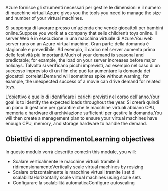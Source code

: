 <span data-ttu-id="c9e02-101">Azure fornisce gli strumenti necessari per gestire le dimensioni e il numero di macchine virtuali.</span><span class="sxs-lookup"><span data-stu-id="c9e02-101">Azure gives you the tools you need to manage the size and number of your virtual machines.</span></span> 

<span data-ttu-id="c9e02-102">Si supponga di lavorare presso un'azienda che vende giocattoli per bambini online.</span><span class="sxs-lookup"><span data-stu-id="c9e02-102">Suppose you work at a company that sells children’s toys online.</span></span> <span data-ttu-id="c9e02-103">Il server Web è in esecuzione in una macchina virtuale di Azure.</span><span class="sxs-lookup"><span data-stu-id="c9e02-103">You web server runs on an Azure virtual machine.</span></span> <span data-ttu-id="c9e02-104">Gran parte della domanda è stagionale e prevedibile. Ad esempio, il carico nel server aumenta prima delle festività più importanti.</span><span class="sxs-lookup"><span data-stu-id="c9e02-104">Much of your demand is seasonal and predictable; for example, the load on your server increases before major holidays.</span></span> <span data-ttu-id="c9e02-105">Talvolta si verificano picchi imprevisti, ad esempio nel caso di un successo imprevisto di un film che può far aumentare la domanda dei giocattoli correlati.</span><span class="sxs-lookup"><span data-stu-id="c9e02-105">Demand will sometimes spike without warning; for example, the unexpected success of a movie can drive demand for related toys.</span></span>

<span data-ttu-id="c9e02-106">L'obiettivo è quello di identificare i carichi previsti nel corso dell'anno.</span><span class="sxs-lookup"><span data-stu-id="c9e02-106">Your goal is to identify the expected loads throughout the year.</span></span> <span data-ttu-id="c9e02-107">Si creerà quindi un piano di gestione per garantire che le macchine virtuali abbiano CPU, memoria e hardware di archiviazione sufficienti per gestire la domanda.</span><span class="sxs-lookup"><span data-stu-id="c9e02-107">You will then create a management plan to ensure your virtual machines have enough CPU, memory, and storage hardware to handle the demand.</span></span>

## <a name="learning-objectives"></a><span data-ttu-id="c9e02-108">Obiettivi di apprendimento</span><span class="sxs-lookup"><span data-stu-id="c9e02-108">Learning objectives</span></span>

<span data-ttu-id="c9e02-109">In questo modulo verrà descritto come:</span><span class="sxs-lookup"><span data-stu-id="c9e02-109">In this module, you will:</span></span>
- <span data-ttu-id="c9e02-110">Scalare verticalmente le macchine virtuali tramite il ridimensionamento</span><span class="sxs-lookup"><span data-stu-id="c9e02-110">Vertically scale virtual machines by resizing</span></span>
- <span data-ttu-id="c9e02-111">Scalare orizzontalmente le macchine virtuali tramite i set di scalabilità</span><span class="sxs-lookup"><span data-stu-id="c9e02-111">Horizontally scale virtual machines using scale sets</span></span>
- <span data-ttu-id="c9e02-112">Configurare la scalabilità automatica</span><span class="sxs-lookup"><span data-stu-id="c9e02-112">Configure autoscaling</span></span>